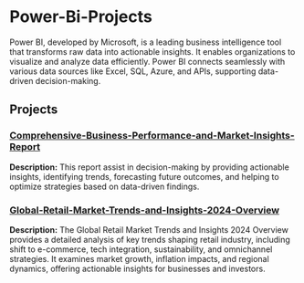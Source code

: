 # Power-Bi-Projects
Power BI, developed by Microsoft, is a leading business intelligence tool that transforms raw data into actionable insights. It enables organizations to visualize and analyze data efficiently. Power BI connects seamlessly with various data sources like Excel, SQL, Azure, and APIs, supporting data-driven decision-making.

## Projects 

### [Comprehensive-Business-Performance-and-Market-Insights-Report](https://github.com/DrAdnanFarzandAli/Comprehensive-Business-Performance-and-Market-Insights-Report)
**Description:** This report assist in decision-making by providing actionable insights, identifying trends, forecasting future outcomes, and helping to optimize strategies based on data-driven findings.

### [Global-Retail-Market-Trends-and-Insights-2024-Overview](https://github.com/DrAdnanFarzandAli/Global-Retail-Market-Trends-and-Insights-2024-Overview)
**Description:** The Global Retail Market Trends and Insights 2024 Overview provides a detailed analysis of key trends shaping retail industry, including shift to e-commerce, tech integration, sustainability, and omnichannel strategies. It examines market growth, inflation impacts, and regional dynamics, offering actionable insights for businesses and investors.
